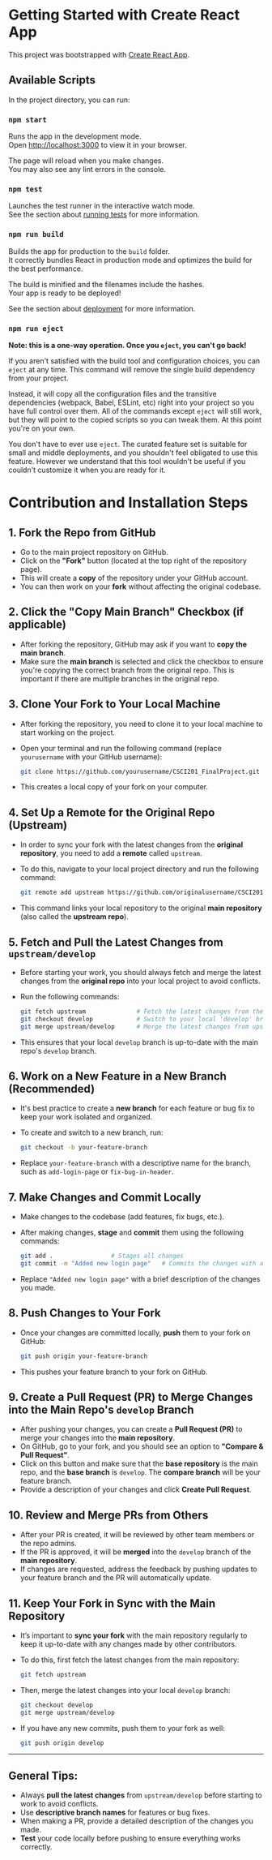 # Getting Started with Create React App

This project was bootstrapped with [Create React App](https://github.com/facebook/create-react-app).

## Available Scripts

In the project directory, you can run:

### `npm start`

Runs the app in the development mode.\
Open [http://localhost:3000](http://localhost:3000) to view it in your browser.

The page will reload when you make changes.\
You may also see any lint errors in the console.

### `npm test`

Launches the test runner in the interactive watch mode.\
See the section about [running tests](https://facebook.github.io/create-react-app/docs/running-tests) for more information.

### `npm run build`

Builds the app for production to the `build` folder.\
It correctly bundles React in production mode and optimizes the build for the best performance.

The build is minified and the filenames include the hashes.\
Your app is ready to be deployed!

See the section about [deployment](https://facebook.github.io/create-react-app/docs/deployment) for more information.

### `npm run eject`

**Note: this is a one-way operation. Once you `eject`, you can't go back!**

If you aren't satisfied with the build tool and configuration choices, you can `eject` at any time. This command will remove the single build dependency from your project.

Instead, it will copy all the configuration files and the transitive dependencies (webpack, Babel, ESLint, etc) right into your project so you have full control over them. All of the commands except `eject` will still work, but they will point to the copied scripts so you can tweak them. At this point you're on your own.

You don't have to ever use `eject`. The curated feature set is suitable for small and middle deployments, and you shouldn't feel obligated to use this feature. However we understand that this tool wouldn't be useful if you couldn't customize it when you are ready for it.



# Contribution and Installation Steps

## 1. Fork the Repo from GitHub
   - Go to the main project repository on GitHub.
   - Click on the **"Fork"** button (located at the top right of the repository page).
   - This will create a **copy** of the repository under your GitHub account.
   - You can then work on your **fork** without affecting the original codebase.

## 2. Click the "Copy Main Branch" Checkbox (if applicable)
   - After forking the repository, GitHub may ask if you want to **copy the main branch**.
   - Make sure the **main branch** is selected and click the checkbox to ensure you're copying the correct branch from the original repo. This is important if there are multiple branches in the original repo.

## 3. Clone Your Fork to Your Local Machine
   - After forking the repository, you need to clone it to your local machine to start working on the project.
   - Open your terminal and run the following command (replace `yourusername` with your GitHub username):

     ```bash
     git clone https://github.com/yourusername/CSCI201_FinalProject.git
     ```

   - This creates a local copy of your fork on your computer.

## 4. Set Up a Remote for the Original Repo (Upstream)
   - In order to sync your fork with the latest changes from the **original repository**, you need to add a **remote** called `upstream`.
   - To do this, navigate to your local project directory and run the following command:

     ```bash
     git remote add upstream https://github.com/originalusername/CSCI201_FinalProject.git
     ```

   - This command links your local repository to the original **main repository** (also called the **upstream repo**).

## 5. Fetch and Pull the Latest Changes from `upstream/develop`
   - Before starting your work, you should always fetch and merge the latest changes from the **original repo** into your local project to avoid conflicts.
   - Run the following commands:
     
     ```bash
     git fetch upstream              # Fetch the latest changes from the upstream repo
     git checkout develop            # Switch to your local 'develop' branch
     git merge upstream/develop      # Merge the latest changes from upstream/develop into your local develop branch
     ```

   - This ensures that your local `develop` branch is up-to-date with the main repo's `develop` branch.

## 6. Work on a New Feature in a New Branch (Recommended)
   - It's best practice to create a **new branch** for each feature or bug fix to keep your work isolated and organized.
   - To create and switch to a new branch, run:

     ```bash
     git checkout -b your-feature-branch
     ```

   - Replace `your-feature-branch` with a descriptive name for the branch, such as `add-login-page` or `fix-bug-in-header`.

## 7. Make Changes and Commit Locally
   - Make changes to the codebase (add features, fix bugs, etc.).
   - After making changes, **stage** and **commit** them using the following commands:

     ```bash
     git add .                # Stages all changes
     git commit -m "Added new login page"   # Commits the changes with a message
     ```

   - Replace `"Added new login page"` with a brief description of the changes you made.

## 8. Push Changes to Your Fork
   - Once your changes are committed locally, **push** them to your fork on GitHub:

     ```bash
     git push origin your-feature-branch
     ```

   - This pushes your feature branch to your fork on GitHub.

## 9. Create a Pull Request (PR) to Merge Changes into the Main Repo's `develop` Branch
   - After pushing your changes, you can create a **Pull Request (PR)** to merge your changes into the **main repository**.
   - On GitHub, go to your fork, and you should see an option to **"Compare & Pull Request"**.
   - Click on this button and make sure that the **base repository** is the main repo, and the **base branch** is `develop`. The **compare branch** will be your feature branch.
   - Provide a description of your changes and click **Create Pull Request**.

## 10. Review and Merge PRs from Others
   - After your PR is created, it will be reviewed by other team members or the repo admins.
   - If the PR is approved, it will be **merged** into the `develop` branch of the **main repository**.
   - If changes are requested, address the feedback by pushing updates to your feature branch and the PR will automatically update.

## 11. Keep Your Fork in Sync with the Main Repository
   - It’s important to **sync your fork** with the main repository regularly to keep it up-to-date with any changes made by other contributors.
   - To do this, first fetch the latest changes from the main repository:

     ```bash
     git fetch upstream
     ```

   - Then, merge the latest changes into your local `develop` branch:

     ```bash
     git checkout develop
     git merge upstream/develop
     ```

   - If you have any new commits, push them to your fork as well:

     ```bash
     git push origin develop
     ```

---

## General Tips:
- Always **pull the latest changes** from `upstream/develop` before starting to work to avoid conflicts.
- Use **descriptive branch names** for features or bug fixes.
- When making a PR, provide a detailed description of the changes you made.
- **Test** your code locally before pushing to ensure everything works correctly.


